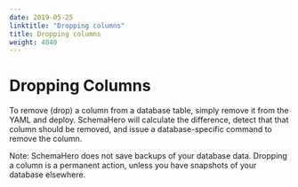 ```yaml
---
date: 2019-05-25
linktitle: "Dropping columns"
title: Dropping columns
weight: 4040
---
```


# Dropping Columns

To remove (drop) a column from a database table, simply remove it from the YAML and deploy. SchemaHero will calculate the difference, detect that that column should be removed, and issue a database-specific command to remove the column.

Note: SchemaHero does not save backups of your database data. Dropping a column is a permanent action, unless you have snapshots of your database elsewhere.
